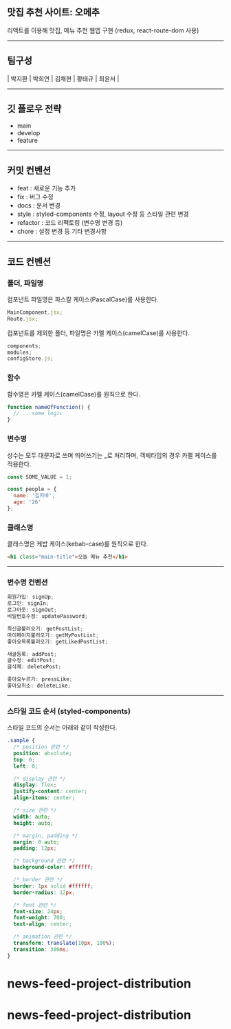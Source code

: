 ## 맛집 추천 사이트: 오메추

리액트를 이용해 맛집, 메뉴 추천 웹앱 구현 (redux, react-route-dom 사용)

---

## 팀구성

| 박지환 | 박희연 | 김채현 | 황태규 | 최윤서 |

---

## 깃 플로우 전략

- main
- develop
- feature

---

## 커밋 컨벤션

- feat : 새로운 기능 추가
- fix : 버그 수정
- docs : 문서 변경
- style : styled-components 수정, layout 수정 등 스타일 관련 변경
- refactor : 코드 리팩토링 (변수명 변경 등)
- chore : 설정 변경 등
  기타 변경사항

---

## 코드 컨벤션

### 폴더, 파일명

컴포넌트 파일명은 파스칼 케이스(PascalCase)를 사용한다.

```javascript
MainComponent.jsx;
Route.jsx;
```

컴포넌트를 제외한 폴더, 파일명은 카멜 케이스(camelCase)를 사용한다.

```javascript
components;
modules;
configStore.js;
```

### 함수

함수명은 카멜 케이스(camelCase)를 원칙으로 한다.

```javascript
function nameOfFunction() {
  // ...some logic
}
```

### 변수명

상수는 모두 대문자로 쓰며 띄어쓰기는 \_로 처리하며, 객체타입의 경우 카멜 케이스를 적용한다.

```javascript
const SOME_VALUE = 1;

const people = {
  name: '김자바',
  age: '26'
};
```

### 클래스명

클래스명은 케밥 케이스(kebab-case)를 원칙으로 한다.

```html
<h1 class="main-title">오늘 메뉴 추천</h1>
```

---

### 변수명 컨벤션

```javascript
회원가입: signUp;
로그인: signIn;
로그아웃: signOut;
비밀번호수정: updatePassword;

최신글불러오기: getPostList;
마이페이지불러오기: getMyPostList;
좋아요목록불러오기: getLikedPostList;

새글등록: addPost;
글수정: editPost;
글삭제: deletePost;

좋아요누르기: pressLike;
좋아요취소: deleteLike;
```

---

### 스타일 코드 순서 (styled-components)

스타일 코드의 순서는 아래와 같이 작성한다.

```css
.sample {
  /* position 관련 */
  position: absolute;
  top: 0;
  left: 0;

  /* display 관련 */
  display: flex;
  justify-content: center;
  align-items: center;

  /* size 관련 */
  width: auto;
  height: auto;

  /* margin, padding */
  margin: 0 auto;
  padding: 12px;

  /* background 관련 */
  background-color: #ffffff;

  /* border 관련 */
  border: 1px solid #ffffff;
  border-radius: 12px;

  /* font 관련 */
  font-size: 24px;
  font-weight: 700;
  text-align: center;

  /* animation 관련 */
  transform: translate(10px, 100%);
  transition: 300ms;
}
```
# news-feed-project-distribution
# news-feed-project-distribution
